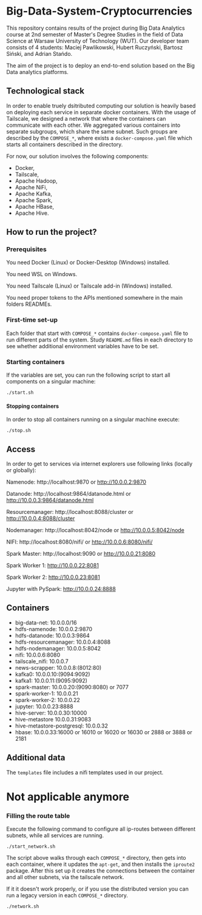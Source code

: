 # Big-Data-System-Cryptocurrencies

This repository contains results of the project during Big Data Analytics course at 2nd semester of Master's Degree Studies in the field of Data Science at Warsaw University of Technology (WUT). Our developer team consists of 4 students: Maciej Pawlikowski, Hubert Ruczyński, Bartosz Siński, and Adrian Stańdo.

The aim of the project is to deploy an end-to-end solution based on the Big Data analytics platforms.

## Technological stack

In order to enable truely dsitributed computing our solution is heavily based on deploying each service in separate docker containers. With the usage of Tailscale, we designed a network that where the containers can communicate with each other. We aggregated various containers into separate subgroups, which share the same subnet. Such groups are described by the `COMPOSE_*`, where exists a `docker-compose.yaml` file which starts all containers described in the directory.

For now, our solution involves the following components:

* Docker,
* Tailscale,
* Apache Hadoop,
* Apache NiFi,
* Apache Kafka,
* Apache Spark,
* Apache HBase,
* Apache Hive.

## How to run the project?

### Prerequisites

You need Docker (Linux) or Docker-Desktop (Windows) installed.

You need WSL on Windows.

You need Tailscale (Linux) or Tailscale add-in (Windows) installed.

You need proper tokens to the APIs mentioned somewhere in the main folders READMEs.

### First-time set-up

Each folder that start with `COMPOSE_*` contains `docker-compose.yaml` file to run different parts of the system. Study `README.md` files in each directory to see whether additional environment variables have to be set.

### Starting containers

If the variables are set, you can run the following script to start all components on a singular machine:

```
./start.sh
```

#### Stopping containers

In order to stop all containers running on a singular machine execute:

```
./stop.sh
```

## Access

In order to get to services via internet explorers use following links (locally or globally):

Namenode: http://localhost:9870 or http://10.0.0.2:9870

Datanode: http://localhost:9864/datanode.html or http://10.0.0.3:9864/datanode.html

Resourcemanager: http://localhost:8088/cluster or http://10.0.0.4:8088/cluster

Nodemanager: http://localhost:8042/node or http://10.0.0.5:8042/node

NIFI: http://localhost:8080/nifi/ or http://10.0.0.6:8080/nifi/

Spark Master: http://localhost:9090 or http://10.0.0.21:8080

Spark Worker 1: http://10.0.0.22:8081

Spark Worker 2: http://10.0.0.23:8081

Jupyter with PySpark: http://10.0.0.24:8888

## Containers

* big-data-net:              10.0.0.0/16
* hdfs-namenode:             10.0.0.2:9870
* hdfs-datanode:             10.0.0.3:9864
* hdfs-resourcemanager:      10.0.0.4:8088
* hdfs-nodemanager:          10.0.0.5:8042
* nifi:                      10.0.0.6:8080
* tailscale_nifi:            10.0.0.7
* news-scrapper:             10.0.0.8:(8012:80)
* kafka0:                    10.0.0.10:(9094:9092)
* kafka1:                    10.0.0.11:(9095:9092)
* spark-master:              10.0.0.20:(9090:8080) or 7077
* spark-worker-1:            10.0.0.21
* spark-worker-2:            10.0.0.22
* jupyter:                   10.0.0.23:8888
* hive-server:               10.0.0.30:10000
* hive-metastore             10.0.0.31:9083
* hive-metastore-postgresql: 10.0.0.32
* hbase:                     10.0.0.33:16000 or 16010 or 16020 or 16030 or 2888 or 3888 or 2181

## Additional data

The `templates` file includes a nifi templates used in our project.

# Not applicable anymore

### Filling the route table

Execute the following command to configure all ip-routes between different subnets, while all services are running.

```
./start_network.sh
```

The script above walks through each `COMPOSE_*` directory, then gets into each container, where it updates the `apt-get`, and then installs the `iproute2` package. After this set up it creates the connections between the container and all other subnets, via the tailscale network.

If it it doesn't work properly, or if you use the distributed version you can run a legacy version in each `COMPOSE_*` directory.

```
./network.sh
```